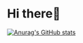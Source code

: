 # Hi there👋

[![Anurag's GitHub stats](https://github-readme-stats.vercel.app/api?username=mohamedYoussouf)](https://github.com/anuraghazra/github-readme-stats)
